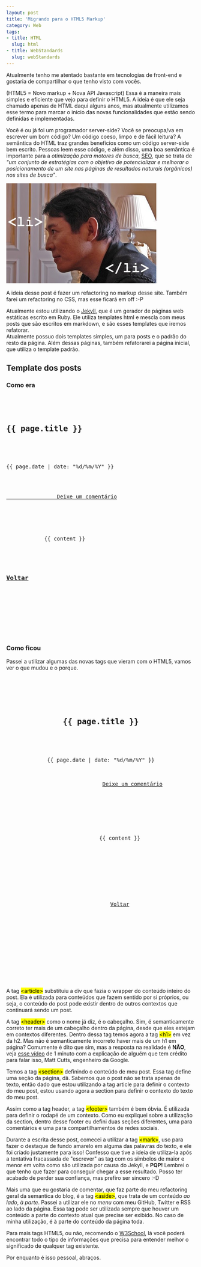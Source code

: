 ```yaml
--- 
layout: post
title: 'Migrando para o HTML5 Markup'
category: Web
tags: 
- title: HTML
  slug: html
- title: WebStandards
  slug: webStandards
---
```


Atualmente tenho me atentado bastante em tecnologias de front-end e gostaria de compartilhar o que tenho visto com vocês.

(HTML5 = Novo markup + Nova API Javascript) Essa é a maneira mais simples e eficiente que vejo para definir o HTML5. A ideia é que ele seja chamado apenas de HTML daqui alguns anos, mas atualmente utilizamos esse termo para marcar o inicio das novas funcionalidades que estão sendo definidas e implementadas.  

Você é ou já foi um programador server-side? Você se preocupa/va em escrever um bom código? Um código coeso, limpo e de fácil leitura? A semântica do HTML traz grandes benefícios como um código server-side bem escrito. Pessoas leem esse código, e além disso, uma boa semântica é importante para a *otimização para motores de busca*, [SEO][seo], que se trata de *"um conjunto de estratégias com o objetivo de potencializar e melhorar o posicionamento de um site nas páginas de resultados naturais (orgânicos) nos sites de busca"*.

<img title="li" src="/images/li.jpg" class="post_img" />

A ideia desse post é fazer um refactoring no markup desse site. Também farei um refactoring no CSS, mas esse ficará em off :-P  

Atualmente estou utilizando o [Jekyll][jekyll], que é um gerador de páginas web estáticas escrito em Ruby. Ele utiliza templates html e mescla com meus posts que são escritos em markdown, e são esses templates que iremos refatorar.  
Atualmente possuo dois templates simples, um para posts e o padrão do resto da página. Além dessas páginas, também refatorarei a página inicial, que utiliza o template padrão.

## Template dos posts

### Como era

<pre name="code" class="html">
	<div class="post">
		<h2 class="post_title">{{ page.title }}</h2>
		<div class="index_meta">
			<div class="post_date">{{ page.date | date: "%d/%m/%Y" }}</div>
			<div class="post_comments_count">
				<a href="{{page.url}}#disqus_thread" data-disqus-identifier="{{page.id}}">
				Deixe um coment&aacute;rio</a>
			</div>			
		</div>
		<div class="post_content">
			{{ content }}
		</div>	
		<!-- Links de compartilhamento AddThis omitidos -->
	    <h3><a href="/">Voltar</a></h3>
		<div id="comments">
			<!-- Scripts do Disqus omitidos -->	
		</div>
	</div>
</pre>

### Como ficou

Passei a utilizar algumas das novas tags que vieram com o HTML5, vamos ver o que mudou e o porque.

<pre name="code" class="html">
	<article class="post">	
		<header>
			<h1 class="post_title">{{ page.title }}</h1>
			<div class="index_meta">
				<div class="post_date">{{ page.date | date: "%d/%m/%Y" }}</div>
				<div class="post_comments_count">
					<a href="{{page.url}}#disqus_thread" data-disqus-identifier="{{page.id}}">Deixe um coment&aacute;rio</a></div>			
			</div>
		<header>
		
		<section class="content">
			{{ content }}
		</section>

    	<footer>
    		<section id="social">
    			<!-- Links de compartilhamento AddThis omitidos -->
    		</section>
    		<a href="/">Voltar</a>
			<section id="comments">
				<!-- Scripts do Disqus omitidos -->	
			</section>
		</footer>
	</article>
</pre>

A tag <mark>&lt;article&gt;</mark> substituiu a div que fazia o wrapper do conteúdo inteiro do post. Ela é utilizada para conteúdos que fazem sentido por si próprios, ou seja, o conteúdo do post pode existir dentro de outros contextos que continuará sendo um post.  

A tag <mark>&lt;header&gt;</mark> como o nome já diz, é o cabeçalho. Sim, é semanticamente correto ter mais de um cabeçalho dentro da página, desde que eles estejam em contextos diferentes. Dentro dessa tag temos agora a tag <mark>&lt;h1&gt;</mark> em vez da h2. Mas não é semanticamente incorreto haver mais de um h1 em página? Comumente é dito que sim, mas a resposta na realidade é **NÃO**, veja [esse vídeo][video] de 1 minuto com a explicação de alguém que tem crédito para falar isso, Matt Cutts, engenheiro da Google.  

Temos a tag <mark>&lt;section&gt;</mark> definindo o conteúdo de meu post. Essa tag define uma seção da página, dã. Sabemos que o post não se trata apenas de texto, então dado que estou utilizando a tag article para definir o contexto do meu post, estou usando agora a section para definir o contexto do texto do meu post.  

Assim como a tag header, a tag <mark>&lt;footer&gt;</mark> também é bem óbvia. É utilizada para definir o rodapé de um contexto. Como eu expliquei sobre a utilização da section, dentro desse footer eu defini duas seções diferentes, uma para comentários e uma para compartilhamentos de redes sociais.  

Durante a escrita desse post, comecei a utilizar a tag <mark>&lt;mark&gt;</mark>, uso para fazer o destaque de fundo amarelo em alguma das palavras do texto, e ele foi criado justamente para isso! Confesso que tive a ideia de utiliza-la após a tentativa fracassada de "escrever" as tag com os símbolos de maior e menor em volta como são utilizada por causa do Jekyll, e **PQP!** Lembrei o que tenho que fazer para conseguir chegar a esse resultado. Posso ter acabado de perder sua confiança, mas prefiro ser sincero :-D  

Mais uma que eu gostaria de comentar, que faz parte do meu refactoring geral da semantica do blog, é a tag <mark>&lt;aside&gt;</mark>, que trata de um conteúdo *ao lado*, *à parte*. Passei a utilizar ele no *menu* com meu GitHub, Twitter e RSS ao lado da página. Essa tag pode ser utilizada sempre que houver um conteúdo a parte do contexto atual que precise ser exibido. No caso de minha utilização, é à parte do conteúdo da página toda.  

Para mais tags HTML5, ou não, recomendo o [W3School][w3school], lá você poderá encontrar todo o tipo de informações que precisa para entender melhor o significado de qualquer tag existente.  

Por enquanto é isso pessoal, abraços.

[seo]:http://pt.wikipedia.org/wiki/Otimiza%C3%A7%C3%A3o_para_motores_de_busca
[servico-validacao]:http://validator.w3.org
[jekyll]:http://jekyllrb.com/
[video]:http://www.youtube.com/watch?v=GIn5qJKU8VM
[w3school]:http://www.w3schools.com/tags/default.asp